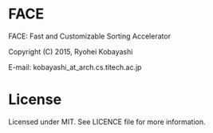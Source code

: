 # FACE
FACE: Fast and Customizable Sorting Accelerator

Copyright (C) 2015, Ryohei Kobayashi

E-mail: kobayashi\_at\_arch.cs.titech.ac.jp


License
==============================

Licensed under MIT. See LICENCE file for more information.

